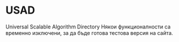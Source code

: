 # USAD
Universal Scalable Algorithm Directory
Някои функционалности са временно изключени, за да бъде готова тестова версия на сайта.

